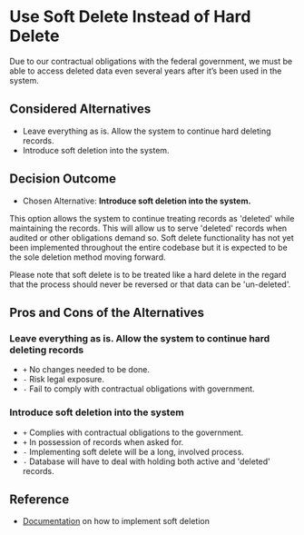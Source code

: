 # Use Soft Delete Instead of Hard Delete

Due to our contractual obligations with the federal government, we must be able to access deleted data even several years after it’s been used in the system.

## Considered Alternatives

* Leave everything as is. Allow the system to continue hard deleting records.
* Introduce soft deletion into the system.

## Decision Outcome

* Chosen Alternative: **Introduce soft deletion into the system.**

This option allows the system to continue treating records as 'deleted' while maintaining the records. This will allow us to serve 'deleted' records when audited or other obligations demand so. Soft delete functionality has not yet been implemented throughout the entire codebase but it is expected to be the sole deletion method moving forward.

Please note that soft delete is to be treated like a hard delete in the regard that the process should never be reversed or that data can be 'un-deleted'.

## Pros and Cons of the Alternatives

### Leave everything as is. Allow the system to continue hard deleting records

* `+` No changes needed to be done.
* `-` Risk legal exposure.
* `-` Fail to comply with contractual obligations with government.

### Introduce soft deletion into the system

* `+` Complies with contractual obligations to the government.
* `+` In possession of records when asked for.
* `-` Implementing soft delete will be a long, involved process.
* `-` Database will have to deal with holding both active and 'deleted' records.

## Reference

* [Documentation](https://transcom.github.io/mymove-docs/docs/backend/guides/how-to/soft-delete/) on how to implement soft deletion
